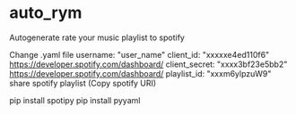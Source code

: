 # auto_rym
Autogenerate rate your music playlist to spotify

Change .yaml file
username: "user_name"
client_id: "xxxxxe4ed110f6"                 https://developer.spotify.com/dashboard/
client_secret: "xxxx3bf23e5bb2"             https://developer.spotify.com/dashboard/
playlist_id: "xxxm6ylpzuW9"                 share spotify playlist (Copy spotify URI)

pip install spotipy
pip install pyyaml
